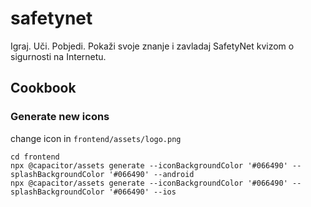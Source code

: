 # safetynet

Igraj. Uči. Pobjedi. Pokaži svoje znanje i zavladaj SafetyNet kvizom o sigurnosti na Internetu.

## Cookbook

### Generate new icons

change icon in `frontend/assets/logo.png`

```
cd frontend
npx @capacitor/assets generate --iconBackgroundColor '#066490' --splashBackgroundColor '#066490' --android
npx @capacitor/assets generate --iconBackgroundColor '#066490' --splashBackgroundColor '#066490' --ios
```